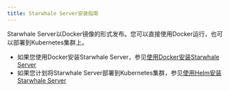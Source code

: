 ```yaml
---
title: Starwhale Server安装指南
---
```


Starwhale Server以Docker镜像的形式发布。您可以直接使用Docker运行，也可以部署到Kubernetes集群上。

* 如果您使用Docker安装Starwhale Server，参见[使用Docker安装Starwhale Server](docker)
* 如果您计划将Starwhale Server部署到Kubernetes集群，参见[使用Helm安装Starwhale Server](helm-charts)

